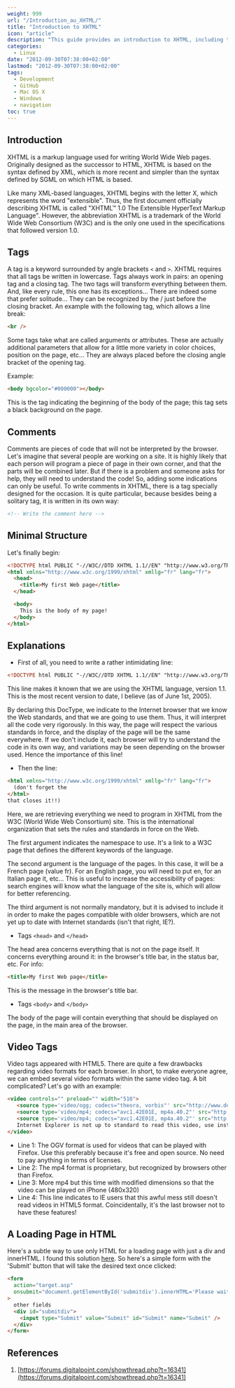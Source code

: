 ```yaml
---
weight: 999
url: "/Introduction_au_XHTML/"
title: "Introduction to XHTML"
icon: "article"
description: "This guide provides an introduction to XHTML, including the basics of tags, comments, minimal structure, and advanced features such as video tags."
categories:
  - Linux
date: "2012-09-30T07:38:00+02:00"
lastmod: "2012-09-30T07:38:00+02:00"
tags:
  - Development
  - GitHub
  - Mac OS X
  - Windows
  - navigation
toc: true
---
```


## Introduction

XHTML is a markup language used for writing World Wide Web pages. Originally designed as the successor to HTML, XHTML is based on the syntax defined by XML, which is more recent and simpler than the syntax defined by SGML on which HTML is based.

Like many XML-based languages, XHTML begins with the letter X, which represents the word "extensible". Thus, the first document officially describing XHTML is called "XHTML™ 1.0 The Extensible HyperText Markup Language". However, the abbreviation XHTML is a trademark of the World Wide Web Consortium (W3C) and is the only one used in the specifications that followed version 1.0.

## Tags

A tag is a keyword surrounded by angle brackets `<` and `>`.
XHTML requires that all tags be written in lowercase.
Tags always work in pairs: an opening tag and a closing tag.
The two tags will transform everything between them.
And, like every rule, this one has its exceptions... There are indeed some that prefer solitude... They can be recognized by the / just before the closing bracket. An example with the following tag, which allows a line break:

```html
<br />
```

Some tags take what are called arguments or attributes. These are actually additional parameters that allow for a little more variety in color choices, position on the page, etc... They are always placed before the closing angle bracket of the opening tag.

Example:

```html
<body bgcolor="#000000"></body>
```

This is the tag indicating the beginning of the body of the page; this tag sets a black background on the page.

## Comments

Comments are pieces of code that will not be interpreted by the browser.
Let's imagine that several people are working on a site. It is highly likely that each person will program a piece of page in their own corner, and that the parts will be combined later. But if there is a problem and someone asks for help, they will need to understand the code! So, adding some indications can only be useful.
To write comments in XHTML, there is a tag specially designed for the occasion. It is quite particular, because besides being a solitary tag, it is written in its own way:

```html
<!-- Write the comment here -->
```

## Minimal Structure

Let's finally begin:

```html
<!DOCTYPE html PUBLIC "-//W3C//DTD XHTML 1.1//EN" "http://www.w3.org/TR/xhtml11/DTD/xhtml11.dtd">
<html xmlns="http://www.w3c.org/1999/xhtml" xmllg="fr" lang="fr">
  <head>
    <title>My first Web page</title>
  </head>

  <body>
    This is the body of my page!
  </body>
</html>
```

## Explanations

- First of all, you need to write a rather intimidating line:

```html
<!DOCTYPE html PUBLIC "-//W3C//DTD XHTML 1.1//EN" "http://www.w3.org/TR/xhtml11/DTD/xhtml11.dtd">
```

This line makes it known that we are using the XHTML language, version 1.1. This is the most recent version to date, I believe (as of June 1st, 2005).

By declaring this DocType, we indicate to the Internet browser that we know the Web standards, and that we are going to use them. Thus, it will interpret all the code very rigorously. In this way, the page will respect the various standards in force, and the display of the page will be the same everywhere. If we don't include it, each browser will try to understand the code in its own way, and variations may be seen depending on the browser used. Hence the importance of this line!

- Then the line:

```html
<html xmlns="http://www.w3c.org/1999/xhtml" xmllg="fr" lang="fr">
  (don't forget the
</html>
that closes it!!)
```

Here, we are retrieving everything we need to program in XHTML from the W3C (World Wide Web Consortium) site. This is the international organization that sets the rules and standards in force on the Web.

The first argument indicates the namespace to use. It's a link to a W3C page that defines the different keywords of the language.

The second argument is the language of the pages. In this case, it will be a French page (value fr). For an English page, you will need to put en, for an Italian page it, etc... This is useful to increase the accessibility of pages: search engines will know what the language of the site is, which will allow for better referencing.

The third argument is not normally mandatory, but it is advised to include it in order to make the pages compatible with older browsers, which are not yet up to date with Internet standards (isn't that right, IE?).

- Tags `<head>` and `</head>`

The head area concerns everything that is not on the page itself. It concerns everything around it: in the browser's title bar, in the status bar, etc.
For info:

```html
<title>My first Web page</title>
```

This is the message in the browser's title bar.

- Tags `<body>` and `</body>`

The body of the page will contain everything that should be displayed on the page, in the main area of the browser.

## Video Tags

Video tags appeared with HTML5. There are quite a few drawbacks regarding video formats for each browser. In short, to make everyone agree, we can embed several video formats within the same video tag. A bit complicated? Let's go with an example:

```html
<video controls="" preload="" width="510">
   <source type='video/ogg; codecs="theora, vorbis"' src="http://www.deimos.fr/blog/wp-content/uploads/2010/05/usb_locker.ogv"></source>
   <source type='video/mp4; codecs="avc1.42E01E, mp4a.40.2"' src="http://www.deimos.fr/blog/wp-content/uploads/2010/05/usb_locker.mp4"></source>
   <source type='video/mp4; codecs="avc1.42E01E, mp4a.40.2"' src="http://www.deimos.fr/blog/wp-content/uploads/2010/05/usb_locker_iphone.mp4"></source>
   Internet Explorer is not up to standard to read this video, use instead <a href="http://getfirefox.com">Firefox</a>
</video>
```

- Line 1: The OGV format is used for videos that can be played with Firefox. Use this preferably because it's free and open source. No need to pay anything in terms of licenses.
- Line 2: The mp4 format is proprietary, but recognized by browsers other than Firefox.
- Line 3: More mp4 but this time with modified dimensions so that the video can be played on iPhone (480x320)
- Line 4: This line indicates to IE users that this awful mess still doesn't read videos in HTML5 format. Coincidentally, it's the last browser not to have these features!

## A Loading Page in HTML

Here's a subtle way to use only HTML for a loading page with just a div and innerHTML. I found this solution [here](https://forums.digitalpoint.com/showthread.php?t=16341). So here's a simple form with the 'Submit' button that will take the desired text once clicked:

```html
<form
  action="target.asp"
  onsubmit="document.getElementById('submitdiv').innerHTML='Please wait...'"
>
  other fields
  <div id="submitdiv">
    <input type="Submit" value="Submit" id="Submit" name="Submit" />
  </div>
</form>
```

## References

1. [https://forums.digitalpoint.com/showthread.php?t=16341](https://forums.digitalpoint.com/showthread.php?t=16341)
